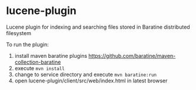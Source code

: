 lucene-plugin
=================

Lucene plugin for indexing and searching files stored in Baratine distributed filesystem

To run the plugin:

1. install maven baratine plugins https://github.com/baratine/maven-collection-baratine
2. execute `mvn install`
3. change to service directory and execute `mvn baratine:run`
4. open lucene-plugin/client/src/web/index.html in latest browser
